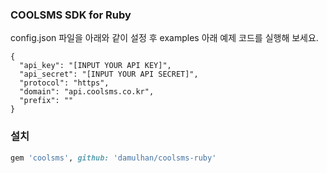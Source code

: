 ### COOLSMS SDK for Ruby 

config.json 파일을 아래와 같이 설정 후 examples 아래 예제 코드를 실행해 보세요.
```
{
  "api_key": "[INPUT YOUR API KEY]",
  "api_secret": "[INPUT YOUR API SECRET]",
  "protocol": "https",
  "domain": "api.coolsms.co.kr",
  "prefix": ""
}
```

### 설치 

```ruby
gem 'coolsms', github: 'damulhan/coolsms-ruby'
```
